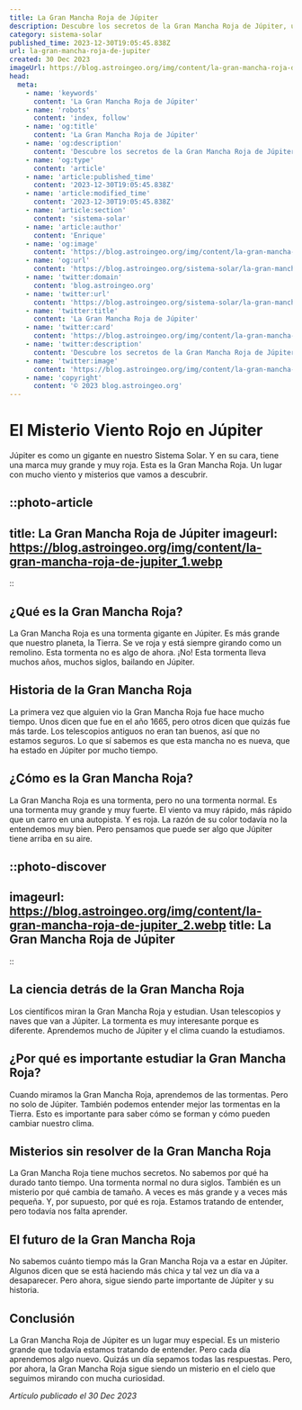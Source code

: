 ```yaml
---
title: La Gran Mancha Roja de Júpiter
description: Descubre los secretos de la Gran Mancha Roja de Júpiter, una tormenta gigante que asombra a los astrónomos desde hace siglos.
category: sistema-solar
published_time: 2023-12-30T19:05:45.838Z
url: la-gran-mancha-roja-de-jupiter
created: 30 Dec 2023
imageUrl: https://blog.astroingeo.org/img/content/la-gran-mancha-roja-de-jupiter_1.webp
head:
  meta:
    - name: 'keywords'
      content: 'La Gran Mancha Roja de Júpiter'
    - name: 'robots'
      content: 'index, follow'
    - name: 'og:title'
      content: 'La Gran Mancha Roja de Júpiter'
    - name: 'og:description'
      content: 'Descubre los secretos de la Gran Mancha Roja de Júpiter, una tormenta gigante que asombra a los astrónomos desde hace siglos.'
    - name: 'og:type'
      content: 'article'
    - name: 'article:published_time'
      content: '2023-12-30T19:05:45.838Z'
    - name: 'article:modified_time'
      content: '2023-12-30T19:05:45.838Z'
    - name: 'article:section'
      content: 'sistema-solar'
    - name: 'article:author'
      content: 'Enrique'
    - name: 'og:image'
      content: 'https://blog.astroingeo.org/img/content/la-gran-mancha-roja-de-jupiter_1.webp'
    - name: 'og:url'
      content: 'https://blog.astroingeo.org/sistema-solar/la-gran-mancha-roja-de-jupiter'
    - name: 'twitter:domain'
      content: 'blog.astroingeo.org'
    - name: 'twitter:url'
      content: 'https://blog.astroingeo.org/sistema-solar/la-gran-mancha-roja-de-jupiter'
    - name: 'twitter:title'
      content: 'La Gran Mancha Roja de Júpiter'
    - name: 'twitter:card'
      content: 'https://blog.astroingeo.org/img/content/la-gran-mancha-roja-de-jupiter_1.webp'
    - name: 'twitter:description'
      content: 'Descubre los secretos de la Gran Mancha Roja de Júpiter, una tormenta gigante que asombra a los astrónomos desde hace siglos.'
    - name: 'twitter:image'
      content: 'https://blog.astroingeo.org/img/content/la-gran-mancha-roja-de-jupiter_1.webp'
    - name: 'copyright'
      content: '© 2023 blog.astroingeo.org'
---
```

# El Misterio Viento Rojo en Júpiter

Júpiter es como un gigante en nuestro Sistema Solar. Y en su cara, tiene una marca muy grande y muy roja. Esta es la Gran Mancha Roja. Un lugar con mucho viento y misterios que vamos a descubrir.

::photo-article
---
title: La Gran Mancha Roja de Júpiter
imageurl: https://blog.astroingeo.org/img/content/la-gran-mancha-roja-de-jupiter_1.webp
---
::

## ¿Qué es la Gran Mancha Roja?

La Gran Mancha Roja es una tormenta gigante en Júpiter. Es más grande que nuestro planeta, la Tierra. Se ve roja y está siempre girando como un remolino. Esta tormenta no es algo de ahora. ¡No! Esta tormenta lleva muchos años, muchos siglos, bailando en Júpiter.

## Historia de la Gran Mancha Roja

La primera vez que alguien vio la Gran Mancha Roja fue hace mucho tiempo. Unos dicen que fue en el año 1665, pero otros dicen que quizás fue más tarde. Los telescopios antiguos no eran tan buenos, así que no estamos seguros. Lo que sí sabemos es que esta mancha no es nueva, que ha estado en Júpiter por mucho tiempo.

## ¿Cómo es la Gran Mancha Roja?

La Gran Mancha Roja es una tormenta, pero no una tormenta normal. Es una tormenta muy grande y muy fuerte. El viento va muy rápido, más rápido que un carro en una autopista. Y es roja. La razón de su color todavía no la entendemos muy bien. Pero pensamos que puede ser algo que Júpiter tiene arriba en su aire.


::photo-discover
---
imageurl: https://blog.astroingeo.org/img/content/la-gran-mancha-roja-de-jupiter_2.webp
title: La Gran Mancha Roja de Júpiter
---
::

## La ciencia detrás de la Gran Mancha Roja

Los científicos miran la Gran Mancha Roja y estudian. Usan telescopios y naves que van a Júpiter. La tormenta es muy interesante porque es diferente. Aprendemos mucho de Júpiter y el clima cuando la estudiamos.

## ¿Por qué es importante estudiar la Gran Mancha Roja?

Cuando miramos la Gran Mancha Roja, aprendemos de las tormentas. Pero no solo de Júpiter. También podemos entender mejor las tormentas en la Tierra. Esto es importante para saber cómo se forman y cómo pueden cambiar nuestro clima.

## Misterios sin resolver de la Gran Mancha Roja

La Gran Mancha Roja tiene muchos secretos. No sabemos por qué ha durado tanto tiempo. Una tormenta normal no dura siglos. También es un misterio por qué cambia de tamaño. A veces es más grande y a veces más pequeña. Y, por supuesto, por qué es roja. Estamos tratando de entender, pero todavía nos falta aprender.

## El futuro de la Gran Mancha Roja

No sabemos cuánto tiempo más la Gran Mancha Roja va a estar en Júpiter. Algunos dicen que se está haciendo más chica y tal vez un día va a desaparecer. Pero ahora, sigue siendo parte importante de Júpiter y su historia.

## Conclusión

La Gran Mancha Roja de Júpiter es un lugar muy especial. Es un misterio grande que todavía estamos tratando de entender. Pero cada día aprendemos algo nuevo. Quizás un día sepamos todas las respuestas. Pero, por ahora, la Gran Mancha Roja sigue siendo un misterio en el cielo que seguimos mirando con mucha curiosidad.

_Artículo publicado el 30 Dec 2023_